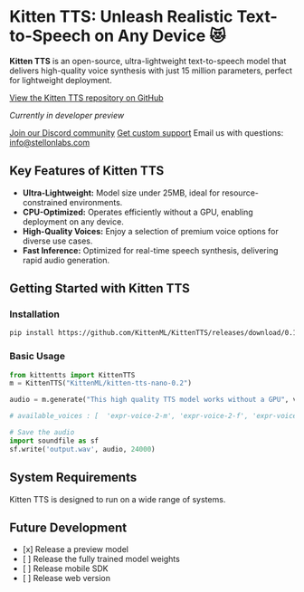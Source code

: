 # Kitten TTS: Unleash Realistic Text-to-Speech on Any Device 😻

**Kitten TTS** is an open-source, ultra-lightweight text-to-speech model that delivers high-quality voice synthesis with just 15 million parameters, perfect for lightweight deployment.

[View the Kitten TTS repository on GitHub](https://github.com/KittenML/KittenTTS)

*Currently in developer preview*

[Join our Discord community](https://discord.com/invite/VJ86W4SURW)
[Get custom support](https://docs.google.com/forms/d/e/1FAIpQLSc49erSr7jmh3H2yeqH4oZyRRuXm0ROuQdOgWguTzx6SMdUnQ/viewform?usp=preview)
Email us with questions: info@stellonlabs.com

## Key Features of Kitten TTS

*   **Ultra-Lightweight:** Model size under 25MB, ideal for resource-constrained environments.
*   **CPU-Optimized:** Operates efficiently without a GPU, enabling deployment on any device.
*   **High-Quality Voices:** Enjoy a selection of premium voice options for diverse use cases.
*   **Fast Inference:** Optimized for real-time speech synthesis, delivering rapid audio generation.

## Getting Started with Kitten TTS

### Installation

```bash
pip install https://github.com/KittenML/KittenTTS/releases/download/0.1/kittentts-0.1.0-py3-none-any.whl
```

### Basic Usage

```python
from kittentts import KittenTTS
m = KittenTTS("KittenML/kitten-tts-nano-0.2")

audio = m.generate("This high quality TTS model works without a GPU", voice='expr-voice-2-f' )

# available_voices : [  'expr-voice-2-m', 'expr-voice-2-f', 'expr-voice-3-m', 'expr-voice-3-f',  'expr-voice-4-m', 'expr-voice-4-f', 'expr-voice-5-m', 'expr-voice-5-f' ]

# Save the audio
import soundfile as sf
sf.write('output.wav', audio, 24000)
```

## System Requirements

Kitten TTS is designed to run on a wide range of systems.

## Future Development

*   \[x] Release a preview model
*   \[ ] Release the fully trained model weights
*   \[ ] Release mobile SDK
*   \[ ] Release web version